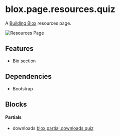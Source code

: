 # blox.page.resources.quiz

A [Building Blox](https://github.com/Building-Blox/building-blox) resources page.

![Resources Page](https://building-blox.s3.amazonaws.com/quiz/resources-page.PNG)

## Features
- Bio section

## Dependencies
- Bootstrap

## Blocks
#### Partials
- downloads [blox.partial.downloads.quiz](https://github.com/richjava/blox.partial.downloads.quiz)